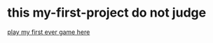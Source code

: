 # this my-first-project do not judge


[play my first ever game here](https://play.unity.com/mg/fps/webgl-builds-233253)    